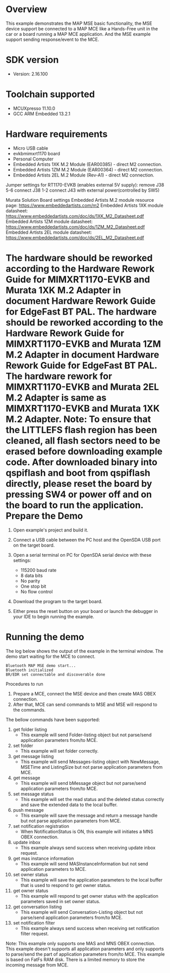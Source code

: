 Overview
========
This example demonstrates the MAP MSE basic functionality, the MSE device support be connected to a MAP MCE like a Hands-Free unit in the car or a 
board running a MAP MCE application. And the MSE example support sending response/event to the MCE. 



SDK version
===========
- Version: 2.16.100

Toolchain supported
===================
- MCUXpresso  11.10.0
- GCC ARM Embedded  13.2.1

Hardware requirements
=====================
- Micro USB cable
- evkbmimxrt1170 board
- Personal Computer
- Embedded Artists 1XK M.2 Module (EAR00385) - direct M2 connection.
- Embedded Artists 1ZM M.2 Module (EAR00364) - direct M2 connection.
- Embedded Artists 2EL M.2 Module (Rev-A1) - direct M2 connection.

Jumper settings for RT1170-EVKB (enables external 5V supply):
remove  J38 5-6
connect J38 1-2
connect J43 with external power(controlled by SW5)

Murata Solution Board settings
Embedded Artists M.2 module resource page: https://www.embeddedartists.com/m2
Embedded Artists 1XK module datasheet: https://www.embeddedartists.com/doc/ds/1XK_M2_Datasheet.pdf
Embedded Artists 1ZM module datasheet: https://www.embeddedartists.com/doc/ds/1ZM_M2_Datasheet.pdf
Embedded Artists 2EL module datasheet: https://www.embeddedartists.com/doc/ds/2EL_M2_Datasheet.pdf

The hardware should be reworked according to the Hardware Rework Guide for MIMXRT1170-EVKB and Murata 1XK M.2 Adapter in document Hardware Rework Guide for EdgeFast BT PAL.
The hardware should be reworked according to the Hardware Rework Guide for MIMXRT1170-EVKB and Murata 1ZM M.2 Adapter in document Hardware Rework Guide for EdgeFast BT PAL.
The hardware rework for MIMXRT1170-EVKB and Murata 2EL M.2 Adapter is same as MIMXRT1170-EVKB and Murata 1XK M.2 Adapter.
Note:
To ensure that the LITTLEFS flash region has been cleaned,
all flash sectors need to be erased before downloading example code.
After downloaded binary into qspiflash and boot from qspiflash directly,
please reset the board by pressing SW4 or power off and on the board to run the application.
Prepare the Demo
================

1.  Open example's project and build it.

2.  Connect a USB cable between the PC host and the OpenSDA USB port on the target board.

3.  Open a serial terminal on PC for OpenSDA serial device with these settings:
    - 115200 baud rate
    - 8 data bits
    - No parity
    - One stop bit
    - No flow control

4.  Download the program to the target board.

5.  Either press the reset button on your board or launch the debugger in your IDE to begin running the example.

Running the demo
================
The log below shows the output of the example in the terminal window.
The demo start waiting for the MCE to connect.

~~~~~~~~~~~~~~~~~~~~~~~~~~~~~~~~~~~
Bluetooth MAP MSE demo start...
Bluetooth initialized
BR/EDR set connectable and discoverable done
~~~~~~~~~~~~~~~~~~~~~~~~~~~~~~~~~~~

Procedures to run
1. Prepare a MCE, connect the MSE device and then create MAS OBEX connection.
2. After that, MCE can send commands to MSE and MSE will respond to the commands.

The bellow commands have been supported:
1. get folder listing
    - This example will send Folder-listing object but not parse/send application parameters from/to MCE.
2. set folder
    - This example will set folder correctly.
3. get message listing
    - This example will send Messages-listing object with NewMessage, MSETime and ListingSize but not parse application parameters from MCE.
4. get message
    - This example will send bMessage object but not parse/send application parameters from/to MCE.
5. set message status
    - This example will set the read status and the deleted status correctly and save the extended data to the local buffer.
6. push message
    - This example will save the message and return a message handle but not parse application parameters from MCE.
7. set notification registration
    - When NotificationStatus is ON, this example will initiates a MNS OBEX connection.
8. update inbox
    - This example always send success when receiving update inbox request.
9. get mas instance information
    - This example will send MASInstanceInformation but not send application parameters to MCE.
10. set owner status
    - This example will save the application parameters to the local buffer that is used to respond to get owner status.
11. get owner status
    - This example will respond to get owner status with the application parameters saved in set owner status.
12. get conversation listing
    - This example will send Conversation-Listing object but not parse/send application parameters from/to MCE.
13. set notification filter
    - This example always send success when receiving set notification filter request.

Note:
This example only supports one MAS and MNS OBEX connection.
This example doesn't supports all application parameters and only supports to parse/send the part of application parameters from/to MCE.
This example is based on FatFs RAM disk. There is a limited memory to store the incoming message from MCE.

